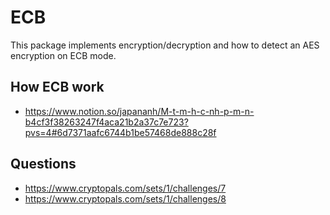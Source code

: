 # ECB

This package implements encryption/decryption and how to detect an AES encryption on ECB mode.

## How ECB work

- https://www.notion.so/japananh/M-t-m-h-c-nh-p-m-n-b4cf3f38263247f4aca21b2a37c7e723?pvs=4#6d7371aafc6744b1be57468de888c28f

## Questions

- https://www.cryptopals.com/sets/1/challenges/7
- https://www.cryptopals.com/sets/1/challenges/8
